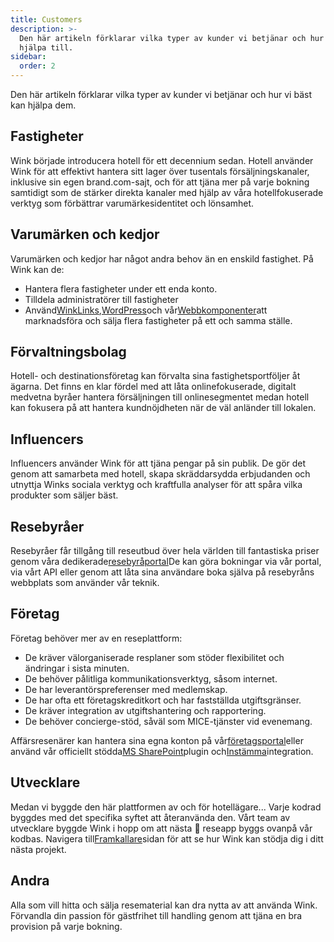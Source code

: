 ```yaml
---
title: Customers
description: >-
  Den här artikeln förklarar vilka typer av kunder vi betjänar och hur Wink kan
  hjälpa till.
sidebar:
  order: 2
---
```

Den här artikeln förklarar vilka typer av kunder vi betjänar och hur vi bäst kan hjälpa dem.

## Fastigheter

Wink började introducera hotell för ett decennium sedan. Hotell använder Wink för att effektivt hantera sitt lager över tusentals försäljningskanaler, inklusive sin egen brand.com-sajt, och för att tjäna mer på varje bokning samtidigt som de stärker direkta kanaler med hjälp av våra hotellfokuserade verktyg som förbättrar varumärkesidentitet och lönsamhet.

## Varumärken och kedjor

Varumärken och kedjor har något andra behov än en enskild fastighet. På Wink kan de:

* Hantera flera fastigheter under ett enda konto.
* Tilldela administratörer till fastigheter
* Använd[WinkLinks](/link-manager/wink-links),[WordPress](/developers/wordpress)och vår[Webbkomponenter](/developers/web-components)att marknadsföra och sälja flera fastigheter på ett och samma ställe.

## Förvaltningsbolag

Hotell- och destinationsföretag kan förvalta sina fastighetsportföljer åt ägarna. Det finns en klar fördel med att låta onlinefokuserade, digitalt medvetna byråer hantera försäljningen till onlinesegmentet medan hotell kan fokusera på att hantera kundnöjdheten när de väl anländer till lokalen.

## Influencers

Influencers använder Wink för att tjäna pengar på sin publik. De gör det genom att samarbeta med hotell, skapa skräddarsydda erbjudanden och utnyttja Winks sociala verktyg och kraftfulla analyser för att spåra vilka produkter som säljer bäst.

## Resebyråer

Resebyråer får tillgång till reseutbud över hela världen till fantastiska priser genom våra dedikerade[resebyråportal](https://agent.wink.travel)De kan göra bokningar via vår portal, via vårt API eller genom att låta sina användare boka själva på resebyråns webbplats som använder vår teknik.

## Företag

Företag behöver mer av en reseplattform:

* De kräver välorganiserade resplaner som stöder flexibilitet och ändringar i sista minuten.
* De behöver pålitliga kommunikationsverktyg, såsom internet.
* De har leverantörspreferenser med medlemskap.
* De har ofta ett företagskreditkort och har fastställda utgiftsgränser.
* De kräver integration av utgiftshantering och rapportering.
* De behöver concierge-stöd, såväl som MICE-tjänster vid evenemang.

Affärsresenärer kan hantera sina egna konton på vår[företagsportal](/corporate/what-is-group)eller använd vår officiellt stödda[MS SharePoint](https://www.microsoft.com/en-us/microsoft-365/sharepoint/collaboration)plugin och[Instämma](https://www.concur.com/)integration.

## Utvecklare

Medan vi byggde den här plattformen av och för hotellägare... Varje kodrad byggdes med det specifika syftet att återanvända den. Vårt team av utvecklare byggde Wink i hopp om att nästa 🦄 reseapp byggs ovanpå vår kodbas. Navigera till[Framkallare](/developers/build-on-wink)sidan för att se hur Wink kan stödja dig i ditt nästa projekt.

## Andra

Alla som vill hitta och sälja resematerial kan dra nytta av att använda Wink. Förvandla din passion för gästfrihet till handling genom att tjäna en bra provision på varje bokning.

